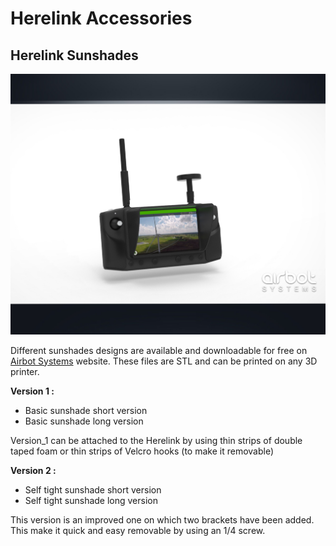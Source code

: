 # Herelink Accessories

## Herelink Sunshades

![](../.gitbook/assets/herelink-sunshade.jpg)

Different sunshades designs are available and downloadable for free on [Airbot Systems](https://www.airbot-systems.com/free-downloads/) website. These files are STL and can be printed on any 3D printer.  
  
**Version 1  :**   
- Basic sunshade short version  
- Basic sunshade long version  
  
Version\_1 can be attached to the Herelink by using thin strips of double taped foam or thin strips of Velcro hooks \(to make it removable\)

**Version 2 :**  
- Self tight sunshade short version  
- Self tight sunshade long version  
  
This version is an improved one on which two brackets have been added. This make it quick and easy removable by using an 1/4 screw.

